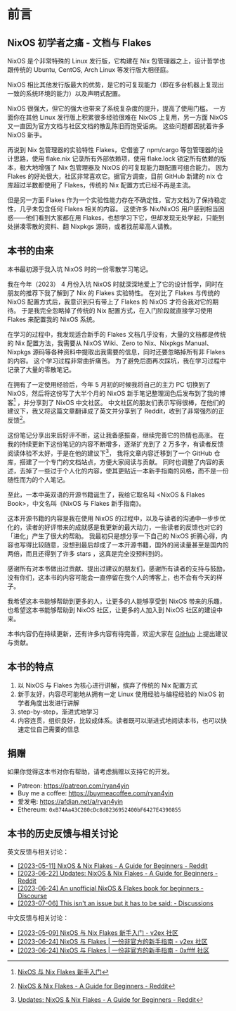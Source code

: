 # 前言

## NixOS 初学者之痛 - 文档与 Flakes

NixOS 是个非常特殊的 Linux 发行版，它构建在 Nix 包管理器之上，设计哲学也跟传统的 Ubuntu, CentOS, Arch Linux 等发行版大相径庭。

NixOS 相比其他发行版最大的优势，是它的可复现能力（即在多台机器上复现出一致的系统环境的能力）以及声明式配置。

NixOS 很强大，但它的强大也带来了系统复杂度的提升，提高了使用门槛。
一方面你在其他 Linux 发行版上积累很多经验很难在 NixOS 上复用，另一方面 NixOS 又一直因为官方文档与社区文档的散乱陈旧而饱受诟病。
这些问题都困扰着许多 NixOS 新手。

再说到 Nix 包管理器的实验特性 Flakes，它借鉴了 npm/cargo 等包管理器的设计思路，使用 flake.nix 记录所有外部依赖项，使用 flake.lock 锁定所有依赖的版本，极大地增强了 Nix 包管理器及 NixOS 的可复现能力跟配置可组合能力。
因为 Flakes 的好处很大，社区非常喜欢它。据官方调查，目前 GitHub 新建的 nix 仓库超过半数都使用了 Flakes，传统的 Nix 配置方式已经不再是主流。

但是另一方面 Flakes 作为一个实验性能力存在不确定性，官方文档为了保持稳定性，几乎未包含任何 Flakes 相关的内容。
这使许多 Nix/NixOS 用户感到相当困惑——他们看到大家都在用 Flakes，也想学习下它，但却发现无处学起，只能到处拼凑零散的资料、翻 Nixpkgs 源码，或者找前辈高人请教。

## 本书的由来

本书最初源于我入坑 NixOS 时的一份零散学习笔记。

我在今年（2023） 4 月份入坑 NixOS 时就深深地爱上了它的设计哲学，同时在朋友的推荐下我了解到了 Nix 的 Flakes 实验特性。
在对比了 Flakes 与传统的 NixOS 配置方式后，我意识到只有带上了 Flakes 的 NixOS 才符合我对它的期待。
于是我完全忽略掉了传统的 Nix 配置方式，在入门阶段就直接学习使用 Flakes 来配置我的 NixOS 系统。

在学习的过程中，我发现适合新手的 Flakes 文档几乎没有，大量的文档都是传统的 Nix 配置方法，我需要从 NixOS Wiki、Zero to Nix、Nixpkgs Manual、
Nixpkgs 源码等各种资料中提取出我需要的信息，同时还要忽略掉所有非 Flakes 的内容。
这个学习过程非常曲折痛苦。
为了避免后面再次踩坑，我在学习过程中记录了大量的零散笔记。

在拥有了一定使用经验后，今年 5 月初的时候我将自己的主力 PC 切换到了 NixOS，然后将这份写了大半个月的 NixOS 新手笔记整理润色后发布到了我的博客[^1] ，并分享到了 NixOS 中文社区。
中文社区的朋友们表示写得很棒，在他们的建议下，我又将这篇文章翻译成了英文并分享到了 Reddit，收到了非常强烈的正反馈[^2]。

这份笔记分享出来后好评不断，这让我备感振奋，继续完善它的热情也高涨。
在我的持续更新下这份笔记的内容不断增多，逐渐扩充到了 2 万多字，有读者反馈阅读体验不太好，于是在他的建议下[^3]，
我将文章内容迁移到了一个 GitHub 仓库，搭建了一个专门的文档站点，方便大家阅读与贡献。
同时也调整了内容的表述，去掉了一些过于个人化的内容，使其更贴近一本新手指南的风格，而不是一份随性而为的个人笔记。

至此，一本中英双语的开源书籍诞生了，我给它取名叫 <NixOS & Flakes Book>，中文名叫《NixOS 与 Flakes 新手指南》。

这本开源书籍的内容是我在使用 NixOS 的过程中，以及与读者的沟通中一步步优化的，读者的好评带来的成就感是我更新的最大动力，一些读者的反馈也对它的「进化」产生了很大的帮助。
我最初只是想分享一下自己的 NixOS 折腾心得，内容也写得比较随意，没想到最后却成了一本开源书籍，国外的阅读量甚至是国内的两倍，而且还得到了许多 stars ，这真是完全没预料到的。

感谢所有对本书做出过贡献、提出过建议的朋友们，感谢所有读者的支持与鼓励，没有你们，这本书的内容可能会一直停留在我个人的博客上，也不会有今天的样子。

我希望这本书能够帮助到更多的人，让更多的人能够享受到 NixOS 带来的乐趣，也希望这本书能够帮助到 NixOS 社区，让更多的人加入到 NixOS 社区的建设中来。

本书内容仍在持续更新，还有许多内容有待完善，欢迎大家在 [GitHub](https://github.com/ryan4yin/nixos-and-flakes-book) 上提出建议与贡献。

## 本书的特点

1. 以 NixOS 与 Flakes 为核心进行讲解，摈弃了传统的 Nix 配置方式
1. 新手友好，内容尽可能地从拥有一定 Linux 使用经验与编程经验的 NixOS 初学者角度出发进行讲解
2. step-by-step，渐进式地学习
3. 内容连贯，组织良好，比较成体系。读者既可以渐进式地阅读本书，也可以快速定位自己需要的信息

## 捐赠

如果你觉得这本书对你有帮助，请考虑捐赠以支持它的开发。

- Patreon: <https://patreon.com/ryan4yin>
- Buy me a coffee: <https://buymeacoffee.com/ryan4yin>
- 爱发电: <https://afdian.net/a/ryan4yin>
- Ethereum: `0xB74Aa43C280cDc8d8236952400bF6427E4390855`

## 本书的历史反馈与相关讨论

英文反馈与相关讨论：

- [[2023-05-11] NixOS & Nix Flakes - A Guide for Beginners - Reddit](https://www.reddit.com/r/NixOS/comments/13dxw9d/nixos_nix_flakes_a_guide_for_beginners/)
- [[2023-06-22] Updates: NixOS & Nix Flakes - A Guide for Beginners - Reddit](https://www.reddit.com/r/NixOS/comments/14fvz1q/updates_nixos_nix_flakes_a_guide_for_beginners/)
- [[2023-06-24] An unofficial NixOS & Flakes book for beginners - Discourse](https://discourse.nixos.org/t/an-unofficial-nixos-flakes-book-for-beginners/29561)
- [[2023-07-06] This isn't an issue but it has to be said: - Discussions](https://github.com/ryan4yin/nixos-and-flakes-book/discussions/43)

中文反馈与相关讨论：

- [[2023-05-09] NixOS 与 Nix Flakes 新手入门 - v2ex 社区](https://www.v2ex.com/t/938569#reply45)
- [[2023-06-24] NixOS 与 Flakes | 一份非官方的新手指南 - v2ex 社区](https://www.v2ex.com/t/951190#reply9)
- [[2023-06-24] NixOS 与 Flakes | 一份非官方的新手指南 - 0xffff 社区](https://0xffff.one/d/1547-nixos-yu-flakes-yi-fen-fei-guan)


[^1]: [NixOS 与 Nix Flakes 新手入门](https://thiscute.world/posts/nixos-and-flake-basics/)
[^2]: [NixOS & Nix Flakes - A Guide for Beginners - Reddit](https://www.reddit.com/r/NixOS/comments/13dxw9d/nixos_nix_flakes_a_guide_for_beginners/)
[^3]: [Updates: NixOS & Nix Flakes - A Guide for Beginners - Reddit](https://www.reddit.com/r/NixOS/comments/14fvz1q/comment/jp4xhj3/?context=3)


